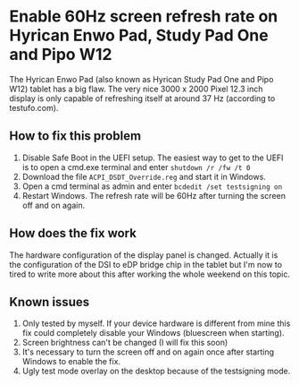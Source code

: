 # Enable 60Hz screen refresh rate on Hyrican Enwo Pad, Study Pad One and Pipo W12

The Hyrican Enwo Pad (also known as Hyrican Study Pad One and Pipo W12) tablet has a big flaw. The very nice 3000 x 2000 Pixel 12.3 inch display is only capable of refreshing itself at around 37 Hz (according to testufo.com).

## How to fix this problem
1) Disable Safe Boot in the UEFI setup. The easiest way to get to the UEFI is to open a cmd.exe terminal and enter ```shutdown /r /fw /t 0```
2) Download the file ```ACPI_DSDT_Override.reg``` and start it in Windows.
3) Open a cmd terminal as admin and enter ```bcdedit /set testsigning on```
4) Restart Windows. The refresh rate will be 60Hz after turning the screen off and on again.

## How does the fix work
The hardware configuration of the display panel is changed. Actually it is the configuration of the DSI to eDP bridge chip in the tablet but I'm now to tired to write more about this after working the whole weekend on this topic.

## Known issues
1) Only tested by myself. If your device hardware is different from mine this fix could completely disable your Windows (bluescreen when starting).
2) Screen brightness can't be changed (I will fix this soon)
3) It's necessary to turn the screen off and on again once after starting Windows to enable the fix.
4) Ugly test mode overlay on the desktop because of the testsigning mode.

